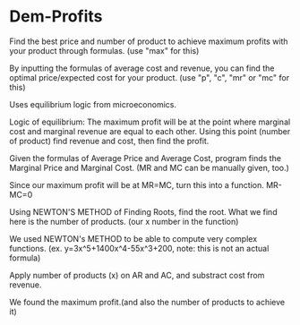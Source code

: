 # Dem-Profits
Find the best price and number of product to achieve maximum profits with your product through formulas. (use "max" for this)

By inputting the formulas of average cost and revenue, you can find the optimal price/expected cost for your product. (use "p", "c", "mr" or "mc" for this)


Uses equilibrium logic from microeconomics.

Logic of equilibrium: The maximum profit will be at the point where marginal cost and marginal revenue are equal to each other. Using this point (number of product) find revenue and cost, then find the profit.


Given the formulas of Average Price and Average Cost, program finds the Marginal Price and Marginal Cost. (MR and MC can be manually given, too.)

Since our maximum profit will be at MR=MC, turn this into a function. MR-MC=0

Using NEWTON'S METHOD of Finding Roots, find the root. What we find here is the number of products. (our x number in the function)

We used NEWTON's METHOD to be able to compute very complex functions. (ex. y=3x^5+1400x^4-55x^3+200, note: this is not an actual formula)

Apply number of products (x) on AR and AC, and substract cost from revenue.

We found the maximum profit.(and also the number of products to achieve it)
